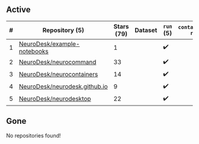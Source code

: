 ## Active
| # | Repository (5) | Stars (79) | Dataset | `run` (5) | `containers-run` |
| --- | --- | --- | --- | --- | --- |
| 1 | [NeuroDesk/example-notebooks](https://github.com/NeuroDesk/example-notebooks) | 1 |  | :heavy_check_mark: |  |
| 2 | [NeuroDesk/neurocommand](https://github.com/NeuroDesk/neurocommand) | 33 |  | :heavy_check_mark: |  |
| 3 | [NeuroDesk/neurocontainers](https://github.com/NeuroDesk/neurocontainers) | 14 |  | :heavy_check_mark: |  |
| 4 | [NeuroDesk/neurodesk.github.io](https://github.com/NeuroDesk/neurodesk.github.io) | 9 |  | :heavy_check_mark: |  |
| 5 | [NeuroDesk/neurodesktop](https://github.com/NeuroDesk/neurodesktop) | 22 |  | :heavy_check_mark: |  |

## Gone
No repositories found!
